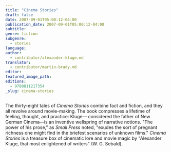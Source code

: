 ```yaml
---
title: "Cinema Stories"
draft: false
date: 2007-09-01T05:00:12-04:00
publication_date: 2007-09-01T05:00:12-04:00
subtitle:
genre: fiction
subgenre:
  - stories
language:
author:
  - contributor/alexander-kluge.md
translator:
  - contributor/martin-brady.md
editor:
featured_image_path:
editions:
  - 9780811217354
_slug: cinema-stories
---
```


The thirty-eight tales of _Cinema Stories_ combine fact and fiction, and they all revolve around movie-making. The book compresses a lifetime of feeling, thought, and practice: Kluge— considered the father of New German Cinema—is an inventive wellspring of narrative notions. "The power of his prose," as _Small Press_ noted, "exudes the sort of pregnant richness one might find in the briefest scenarios of unknown films." _Cinema Stories_ is a treasure box of cinematic lore and movie magic by "Alexander Kluge, that most enlightened of writers" (W. G. Sebald).

